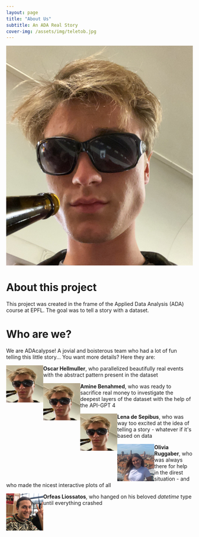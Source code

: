 ```yaml
---
layout: page
title: "About Us"
subtitle: An ADA Real Story
cover-img: /assets/img/teletob.jpg
---
```

![Book logo](/assets/img/oscar_ada3.png)
# About this project
This project was created in the frame of the Applied Data Analysis (ADA) course at EPFL. The goal was to tell a story with a dataset. 

# Who are we?
We are ADAcalypse! A jovial and boisterous team who had a lot of fun telling this little story... You want more details? Here they are:

<img align="left" width="100" height="100" src="/assets/img/oscar_ada3.png">   **Oscar Hellmuller**, who parallelized beautifully real events with the abstract pattern present in the dataset

<img align="left" width="100" height="100" src="assets/img/oscar_ada3.png">   **Amine Benahmed**, who was ready to sacrifice real money to investigate the deepest layers of the dataset with the help of the API-GPT 4

<img align="left" width="100" height="100" src="assets/img/oscar_ada3.png">   **Lena de Sepibus**, who was way too excited at the idea of telling a story - whatever if it's based on data

<img align="left" width="100" height="100" src="assets/img/olivia_ada.jpeg">   **Olivia Ruggaber**, who was always there for help in the direst situation - and who made the nicest interactive plots of all

<img align="left" width="100" height="100" src="assets/img/orfeas_ada.jpeg">   **Orfeas Liossatos**, who hanged on his beloved _datetime_ type until everything crashed


